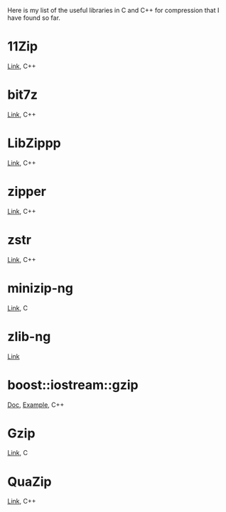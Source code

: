 Here is my list of the useful libraries in C and C++ for compression that I have found so far.

# 11Zip
[Link](https://github.com/Sygmei/11Zip), C++

# bit7z
[Link](https://github.com/rikyoz/bit7z), C++

# LibZippp
[Link](https://github.com/ctabin/libzippp), C++

# zipper
[Link](https://github.com/Lecrapouille/zipper), C++

# zstr
[Link](https://github.com/mateidavid/zstr), C++

# minizip-ng
[Link](https://github.com/zlib-ng/minizip-ng), C

# zlib-ng
[Link](https://github.com/zlib-ng/zlib-ng)

# boost::iostream::gzip
[Doc](https://www.boost.org/doc/libs/1_62_0/libs/iostreams/doc/classes/gzip.html), [Example](https://stackoverflow.com/questions/70624519/boost-gzip-how-to-output-compressed-string-as-text), C++

# Gzip
[Link](https://www.gnu.org/software/gzip/), C

# QuaZip
[Link](https://github.com/stachenov/quazip), C++
